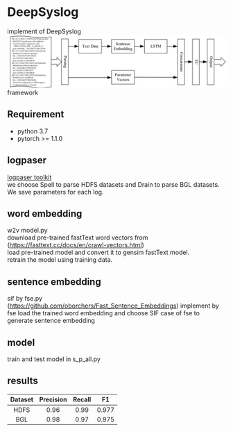 # DeepSyslog
implement of DeepSyslog  
![Framework](framework.png)
framework
## Requirement

- python 3.7
- pytorch >= 1.1.0

## logpaser  
[logpaser toolkit](https://github.com/logpai/logparser)  
we choose Spell to parse HDFS datasets and Drain to parse BGL datasets.  
We save parameters for each log.  


## word embedding  
w2v model.py  
download pre-trained fastText word vectors from (https://fasttext.cc/docs/en/crawl-vectors.html)  
load pre-trained model and convert it to gensim fastText model.  
retrain the model using training data.  


## sentence embedding  
sif by fse.py  
(https://github.com/oborchers/Fast_Sentence_Embeddings)
implement by fse
load the trained word embedding and choose SIF case of fse to generate sentence embedding
   
 ## model
train and test model in s_p_all.py

## results

| **Dataset** | **Precision** | **Recall** | **F1** |
| :----:|:----:|:----:|:----:|
|HDFS|0.96 | 0.99 | 0.977 |
|BGL |0.98 |0.97 |0.975 |

